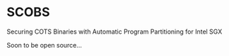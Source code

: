 # SCOBS
Securing COTS Binaries with Automatic Program Partitioning for Intel SGX

Soon to be open source...
